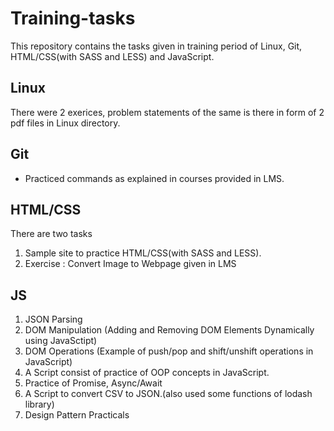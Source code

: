 # Training-tasks

This repository contains the tasks given in training period of Linux, Git, HTML/CSS(with SASS and LESS) and JavaScript.

## Linux

There were 2 exerices, problem statements of the same is there in form of 2 pdf files in Linux directory.

## Git 
  - Practiced commands as explained in courses provided in LMS.

## HTML/CSS

There are two tasks 
  1. Sample site to practice HTML/CSS(with SASS and LESS).
  2. Exercise : Convert Image to Webpage given in LMS
  
## JS
  
  1. JSON Parsing
  2. DOM Manipulation (Adding and Removing DOM Elements Dynamically using JavaSctipt)
  3. DOM Operations (Example of push/pop and shift/unshift operations in JavaScript)
  4. A Script consist of practice of OOP concepts in JavaScript.
  5. Practice of Promise, Async/Await
  6. A Script to convert CSV to JSON.(also used some functions of lodash library)
  7. Design Pattern Practicals
